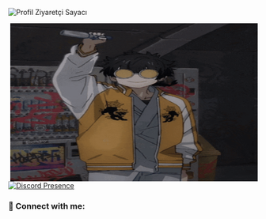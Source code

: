 ![Profil Ziyaretçi Sayacı](https://komarev.com/ghpvc/?username=zypheris&color=blue)

<img align="right" alt="GIF" src="https://github.com/Zypheriss/zypheriss/blob/main/zypheriss.gif?raw=true" width="500" height="320" />

[![Discord Presence](https://lanyard-profile-readme.vercel.app/api/773582512647569409?hideDiscrim=true&theme=dark&bg=1d2022&animated=true&hideStatus=false)](https://discord.com/users/773582512647569409)


### 📩 Connect with me:

<br />


[instagram]: https://www.instagram.com/ilwixi7
[discord]: https://discord.com/users/773582512647569409
<br />


